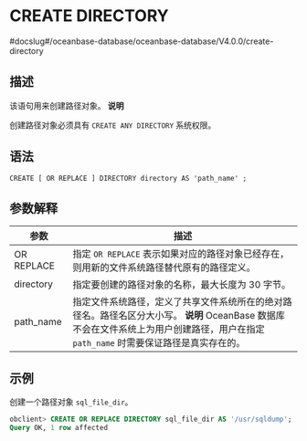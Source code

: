 CREATE DIRECTORY 
=====================================
#docslug#/oceanbase-database/oceanbase-database/V4.0.0/create-directory


描述 
-----------------------

该语句用来创建路径对象。
**说明**



创建路径对象必须具有 `CREATE ANY DIRECTORY` 系统权限。

语法 
-----------------------

```unknow
CREATE [ OR REPLACE ] DIRECTORY directory AS 'path_name' ;
```



参数解释 
-------------------------



|     参数     |                                                                     描述                                                                     |
|------------|--------------------------------------------------------------------------------------------------------------------------------------------|
| OR REPLACE | 指定 `OR REPLACE` 表示如果对应的路径对象已经存在，则用新的文件系统路径替代原有的路径定义。                                                                                       |
| directory  | 指定要创建的路径对象的名称，最大长度为 30 字节。                                                                                                                 |
| path_name  | 指定文件系统路径，定义了共享文件系统所在的绝对路径名。路径名区分大小写。 **说明**  OceanBase 数据库不会在文件系统上为用户创建路径，用户在指定 `path_name` 时需要保证路径是真实存在的。 |



示例 
-----------------------

创建一个路径对象 `sql_file_dir`。

```sql
obclient> CREATE OR REPLACE DIRECTORY sql_file_dir AS '/usr/sqldump';
Query OK, 1 row affected
```


